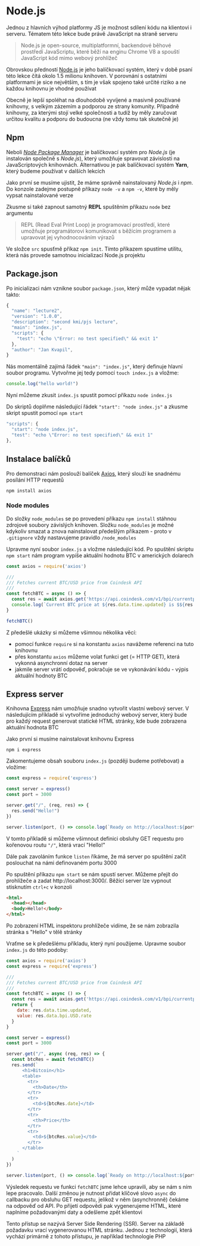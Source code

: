 # Node.js

Jednou z hlavních výhod platformy JS je možnost sdílení kódu na klientovi i serveru. Tématem této lekce bude právě JavaScript na straně serveru

> Node.js je open-source, multiplatformní, backendové běhové prostředí JavaScriptu, které běží na enginu Chrome V8 a spouští JavaScript kód mimo webový prohlížeč

Obrovskou předností [Node.js](https://nodejs.org/en/) je jeho balíčkovací systém, který v době psaní této lekce čítá okolo 1.5 milionu knihoven. V porovnání s ostatními platformami je sice největším, s tím je však spojeno také určité riziko a ne každou knihovnu je vhodné používat

Obecně je lepší spoléhat na dlouhodobě vyvíjené a masivně používané knihovny, s velkým zázemím a podporou ze strany komunity. Případně knihovny, za kterými stojí velké společnosti a tudíž by měly zaručovat určitou kvalitu a podporu do budoucna (ne vždy tomu tak skutečně je)

## Npm

Neboli [*Node Package Manager*](https://www.npmjs.com/) je balíčkovací systém pro *Node.js* (je instalován společně s *Node.js*), který umožňuje spravovat závislosti na JavaScriptových knihovnách. Alternativou je pak balíčkovací systém **Yarn**, který budeme používat v dalších lekcích

Jako první se musíme ujistit, že máme správně nainstalovaný *Node.js* i *npm*. Do konzole zadejme postupně příkazy `node -v` a `npm -v`, které by měly vypsat nainstalované verze

Zkusme si také zapnout samotný **REPL** spuštěním příkazu `node` bez argumentu

> REPL (Read Eval Print Loop) je programovací prostředí, které umožňuje programátorovi komunikovat s běžícím programem a upravovat jej vyhodnocováním výrazů

Ve složce `src` spusťmě příkaz `npm init`. Tímto příkazem spustíme utilitu, která nás provede samotnou inicializací Node.js projektu

## Package.json

Po inicializaci nám vznikne soubor `package.json`, který může vypadat nějak takto:

```javascript
{
  "name": "lecture2",
  "version": "1.0.0",
  "description": "second kmi/pjs lecture",
  "main": "index.js",
  "scripts": {
    "test": "echo \"Error: no test specified\" && exit 1"
  },
  "author": "Jan Kvapil",
}
```

Nás momentálně zajímá řádek `"main": "index.js"`, který definuje hlavní soubor programu. Vytvořme jej tedy pomocí `touch index.js` a vložme:

```javascript
console.log("hello world!")
```

Nyní můžeme zkusit `index.js` spustit pomocí příkazu `node index.js`

Do skriptů doplňme následující řádek `"start": "node index.js"` a zkusme skript spustit pomocí `npm start`

```javascript
"scripts": {
  "start": "node index.js",
  "test": "echo \"Error: no test specified\" && exit 1"
},
```
## Instalace balíčků

Pro demonstraci nám poslouží balíček [Axios](https://www.npmjs.com/package/axios), který slouží ke snadnému posílání HTTP requestů

```
npm install axios
```

### Node modules

Do složky `node_modules` se po provedení příkazu `npm install` stáhnou zdrojové soubory závislých knihoven. Složku `node_modules` je možné kdykoliv smazat a znova nainstalovat předešlým příkazem - proto v `.gitignore` vždy nastavujeme pravidlo `/node_modules`

Upravme nyní soubor `index.js` a vložme následující kód. Po spuštění skriptu `npm start` nám program vypíše aktuální hodnotu BTC v amerických dolarech

```javascript
const axios = require('axios')

///
/// Fetches current BTC/USD price from Coindesk API
/// 
const fetchBTC = async () => {
  const res = await axios.get('https://api.coindesk.com/v1/bpi/currentprice/btc.json')
  console.log(`Current BTC price at ${res.data.time.updated} is $${res.data.bpi.USD.rate}.`)
}

fetchBTC()
```
Z předešlé ukázky si můžeme všimnou několika věcí: 

* pomocí funkce `require` si na konstantu `axios` navážeme referenci na tuto knihovnu 
* přes konstantu `axios` můžeme volat funkci get (= HTTP GET), která vykonná asynchronní dotaz na server
* jakmile server vrátí odpověď, pokračuje se ve vykonávání kódu - výpis aktuální hodnoty BTC

## Express server

Knihovna [Express](https://github.com/expressjs/expres) nám umožňuje snadno vytvořit vlastní webový server. V následujícím příkladě si vytvoříme jednoduchý webový server, který bude pro každý request generovat statické HTML stránky, kde bude zobrazena aktuální hodnota BTC

Jako první si musíme nainstalovat knihovnu Express

```
npm i express
```

Zakomentujeme obsah souboru `index.js` (později budeme potřebovat) a vložíme:

```javascript
const express = require('express')

const server = express()
const port = 3000

server.get("/", (req, res) => {
  res.send("Hello!")
})

server.listen(port, () => console.log(`Ready on http://localhost:${port}/...`)) 
```

V tomto příkladě si můžeme všimnout definici obsluhy GET requestu pro kořenovou routu `"/"`, která vrací "Hello!"

Dále pak zavoláním funkce `listen` říkáme, že má server po spuštění začít poslouchat na námi definovaném portu 3000

Po spuštění příkazu `npm start` se nám spustí server. Můžeme přejít do prohlížeče a zadat http://localhost:3000/. Běžící server lze vypnout stisknutím `ctrl+c` v konzoli


```html
<html>
  <head></head>
  <body>Hello!</body>
</html>
```

Po zobrazení HTML inspektoru prohlížeče vidíme, že se nám zobrazila stránka s "Hello" v tělě stránky

Vraťme se k předešlému příkladu, který nyní použijeme. Upravme soubor `index.js` do této podoby:

```javascript
const axios = require('axios')
const express = require('express')

///
/// Fetches current BTC/USD price from Coindesk API
/// 
const fetchBTC = async () => {
  const res = await axios.get('https://api.coindesk.com/v1/bpi/currentprice/btc.json')
  return {
    date: res.data.time.updated, 
    value: res.data.bpi.USD.rate
  }
}

const server = express()
const port = 3000

server.get("/", async (req, res) => {
  const btcRes = await fetchBTC()
  res.send(`
      <h1>Bitcoin</h1>
      <table>
        <tr>
          <th>Date</th>
        </tr>
        <tr>
          <td>${btcRes.date}</td>
        </tr>
        <tr>
          <th>Price</th>
        </tr>
        <tr>
          <td>${btcRes.value}</td>
        </tr>
      </table>
    `
  )
})

server.listen(port, () => console.log(`Ready on http://localhost:${port}/...`)) 
```

Výsledek requestu ve funkci `fetchBTC` jsme lehce upravili, aby se nám s ním lepe pracovalo. Další změnou je nutnost přidat klíčové slovo `async` do callbacku pro obsluhu GET requestu, jelikož v něm (asynchronně) čekáme na odpověď od API. Po přijetí odpovědi pak vygenerujeme HTML, které naplníme požadovanými daty a odešleme zpět klientovi

Tento přístup se nazývá Server Side Rendering (SSR). Server na základě požadavku vrací vygenerovanou HTML stránku. Jednou z technologií, která vychází primárně z tohoto přístupu, je například technologie PHP


